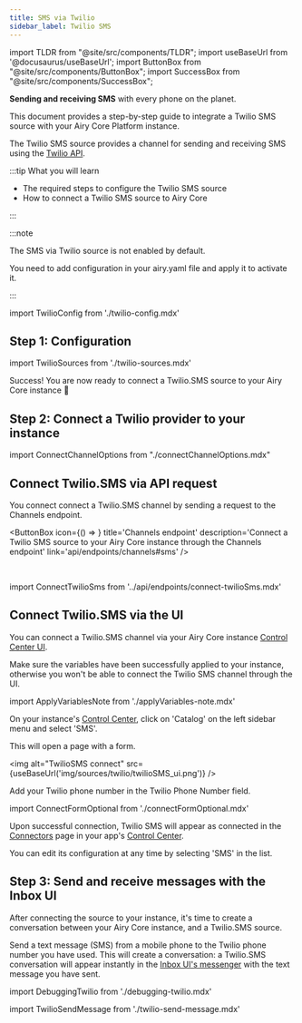 ```yaml
---
title: SMS via Twilio
sidebar_label: Twilio SMS
---
```


import TLDR from "@site/src/components/TLDR";
import useBaseUrl from '@docusaurus/useBaseUrl';
import ButtonBox from "@site/src/components/ButtonBox";
import SuccessBox from "@site/src/components/SuccessBox";

<TLDR>

**Sending and receiving SMS** with every phone on the planet.

</TLDR>

This document provides a step-by-step guide to integrate a Twilio SMS source with your Airy
Core Platform instance.

The Twilio SMS source provides a channel for sending and receiving SMS using the
[Twilio API](https://www.twilio.com/).

:::tip What you will learn

- The required steps to configure the Twilio SMS source
- How to connect a Twilio SMS source to Airy Core

:::

:::note

The SMS via Twilio source is not enabled by default.

You need to add configuration in your airy.yaml file and apply it to activate it.

:::

import TwilioConfig from './twilio-config.mdx'

<TwilioConfig />

## Step 1: Configuration

import TwilioSources from './twilio-sources.mdx'

<TwilioSources />

<SuccessBox>

Success! You are now ready to connect a Twilio.SMS source to your Airy Core instance 🎉

</SuccessBox>

## Step 2: Connect a Twilio provider to your instance

import ConnectChannelOptions from "./connectChannelOptions.mdx"

<ConnectChannelOptions />

## Connect Twilio.SMS via API request

You connect connect a Twilio.SMS channel by sending a request to the Channels endpoint.

<ButtonBox
icon={() => <BoltSVG />}
title='Channels endpoint'
description='Connect a Twilio SMS source to your Airy Core instance through the Channels endpoint'
link='api/endpoints/channels#sms'
/>

<br />

<ConnectTwilioSms />

import ConnectTwilioSms from '../api/endpoints/connect-twilioSms.mdx'

## Connect Twilio.SMS via the UI

You can connect a Twilio.SMS channel via your Airy Core instance [Control Center UI](/ui/control-center/introduction).

Make sure the variables have been successfully applied to your instance, otherwise you won't be able to connect the Twilio SMS channel through the UI.

<ApplyVariablesNote />

import ApplyVariablesNote from './applyVariables-note.mdx'

On your instance's [Control Center](/ui/control-center/introduction), click on 'Catalog' on the left sidebar menu and select 'SMS'.

This will open a page with a form.

<img alt="TwilioSMS connect" src={useBaseUrl('img/sources/twilio/twilioSMS_ui.png')} />

Add your Twilio phone number in the Twilio Phone Number field.

<ConnectFormOptional />

import ConnectFormOptional from './connectFormOptional.mdx'

Upon successful connection, Twilio SMS will appear as connected in the [Connectors](/ui/control-center/connectors) page in your app's [Control Center](/ui/control-center/introduction).

You can edit its configuration at any time by selecting 'SMS' in the list.

## Step 3: Send and receive messages with the Inbox UI

After connecting the source to your instance, it's time to create a conversation between your
Airy Core instance, and a Twilio.SMS source.

Send a text message (SMS) from a mobile phone to the Twilio phone number you have used.
This will create a conversation: a Twilio.SMS conversation will appear instantly in the [Inbox UI's messenger](/ui/inbox/messenger) with the text message you have sent.

import DebuggingTwilio from './debugging-twilio.mdx'

<DebuggingTwilio />

import TwilioSendMessage from './twilio-send-message.mdx'

<TwilioSendMessage />
